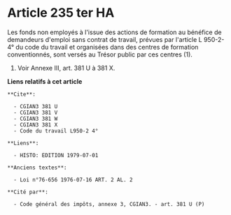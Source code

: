 # Article 235 ter HA

Les fonds non employés à l'issue des actions de formation au bénéfice de demandeurs d'emploi sans contrat de travail, prévues
par l'article L 950-2-4° du code du travail et organisées dans des centres de formation conventionnés, sont versés au Trésor
public par ces centres (1).

1)  Voir Annexe III, art. 381 U à 381 X.

**Liens relatifs à cet article**

	**Cite**:

	  - CGIAN3 381 U
	  - CGIAN3 381 V
	  - CGIAN3 381 W
	  - CGIAN3 381 X
	  - Code du travail L950-2 4°

	**Liens**:

	  - HISTO: EDITION 1979-07-01

	**Anciens textes**:

	  - Loi n°76-656 1976-07-16 ART. 2 AL. 2

	**Cité par**:

	  - Code général des impôts, annexe 3, CGIAN3. - art. 381 U (P)
